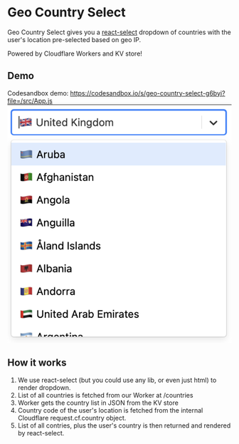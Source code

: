 # Geo Country Select

Geo Country Select gives you a [react-select](https://react-select.com) dropdown of countries with the user's location pre-selected based on geo IP.

Powered by Cloudflare Workers and KV store!

## Demo

Codesandbox demo: https://codesandbox.io/s/geo-country-select-g6byi?file=/src/App.js
![Example](example.png)

## How it works

1. We use react-select (but you could use any lib, or even just html) to render dropdown.
2. List of all countries is fetched from our Worker at /countries
3. Worker gets the country list in JSON from the KV store
4. Country code of the user's location is fetched from the internal Cloudflare request.cf.country object.
5. List of all contries, plus the user's country is then returned and rendered by react-select.
